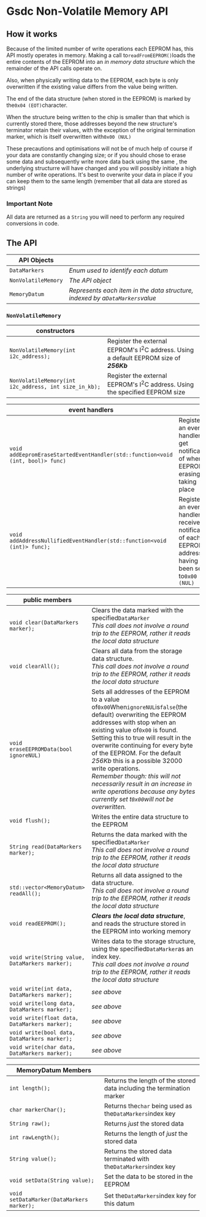 # Gsdc Non-Volatile Memory API

## How it works

Because of the limited number of write operations each EEPROM has, this API mostly operates in memory. Making a call to`readFromEEPROM()`loads the entire contents of the EEPROM into an _in memory data structure_ which the remainder of the API calls operate on.

Also, when physically writing data to the EEPROM, each byte is only overwritten if the existing value differs from the value being written.

The end of the data structure (when stored in the EEPROM) is marked by the`0x04 (EOT)`character. 

When the structure being written to the chip is smaller than that which is currently stored there, those addresses beyond the new structure's terminator retain their values, with the exception of the original termination marker, which is itself overwritten with`0x00 (NUL)`

These precautions and optimisations will not be of much help of course if your data are constantly changing size; or if you should chose to erase some data and subsequently write more data back using the same , the underlying structurre will have changed and you will possibly initiate a high number of write operations. It's best to overwrite your data in place if you can keep them to the same length (remember that all data are stored as strings)

### Important Note

All data are returned as a `String` you will need to perform any required conversions in code.

## The API

| API Objects ||
-- | --
| `DataMarkers` | _Enum used to identify each datum_
| `NonVolatileMemory` | _The API object_
| `MemoryDatum` | _Represents each item in the data structure, indexed by a`DataMarkers`value_

### `NonVolatileMemory`

constructors | |
----|--
`NonVolatileMemory(int i2c_address);`|Register the external EEPROM's I<sup>2</sup>C address. Using a default EEPROM size of _**256Kb**_
`NonVolatileMemory(int i2c_address, int size_in_kb);`|Register the external EEPROM's I<sup>2</sup>C address. Using the specified EEPROM size

event handlers||
--|--
`void addEepromEraseStartedEventHandler(std::function<void (int, bool)> func)`|Register an event handler to get notification of when EEPROM erasing is taking place
`void addAddressNullifiedEventHandler(std::function<void (int)> func);`|Register an event handler to receive notification of each EEPROM address having been set to`0x00 (NUL)`

public members||
--|--
`void clear(DataMarkers marker);`|Clears the data marked with the specified`DataMarker` <br>_This call does not involve a round trip to the EEPROM, rather it reads the local data structure_
`void clearAll();`|Clears all data from the storage data structure. <br>_This call does not involve a round trip to the EEPROM, rather it reads the local data structure_
`void eraseEEPROMData(bool ignoreNUL)`|Sets all addresses of the EEPROM to a value of`0x00`When`ignoreNUL`is`false`(the default) overwriting the EEPROM addresses with stop when an existing value of`0x00` is found. Setting this to true will result in the overwrite continuing for every byte of the EEPROM. For the default _256Kb_ this is a possible 32000 write operations.<br>_Remember though: this will not necessarily result in an increase in write operations because any bytes currently set t`0x00`will not be overwritten._
`void flush();`|Writes the entire data structure to the EEPROM
`String read(DataMarkers marker);`|Returns the data marked with the specified`DataMarker` <br>_This call does not involve a round trip to the EEPROM, rather it reads the local data structure_
`std::vector<MemoryDatum> readAll();`|Returns all data assigned to the data structure. <br>_This call does not involve a round trip to the EEPROM, rather it reads the local data structure_
`void readEEPROM();`| _**Clears the local data structure**_, and reads the structure stored in the EEPROM into working memory
`void write(String value, DataMarkers marker);`|Writes data to the storage structure, using the specified`DataMarker`as an index key. <br>_This call does not involve a round trip to the EEPROM, rather it reads the local data structure_
`void write(int data, DataMarkers marker);`|_see above_
`void write(long data, DataMarkers marker);`|_see above_
`void write(float data, DataMarkers marker);`|_see above_
`void write(bool data, DataMarkers marker);`|_see above_
`void write(char data, DataMarkers marker);`|_see above_


| MemoryDatum Members ||
-- | --
`int length();`|Returns the length of the stored data including the termination marker
`char markerChar();`|Returns the`char` being used as the`DataMarkers`index key
`String raw();`|Returns _just_ the stored data
`int rawLength();`|Returns the length of _just_ the stored data
`String value();`|Returns the stored data terminated with the`DataMarkers`index key
`void setData(String value);`|Set the data to be stored in the EEPROM
`void setDataMarker(DataMarkers marker);`|Set the`DataMarkers`index key for this datum
